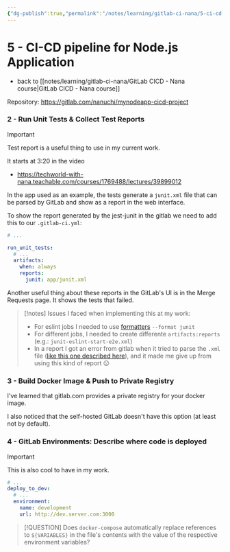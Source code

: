 ```yaml
---
{"dg-publish":true,"permalink":"/notes/learning/gitlab-ci-nana/5-ci-cd-pipeline-for-node-js-application/","dgHomeLink":true,"dgPassFrontmatter":false,"dgShowBacklinks":true,"dgShowLocalGraph":false}
---
```


# 5 - CI-CD pipeline for Node.js Application

- back to [[notes/learning/gitlab-ci-nana/GitLab CICD - Nana course|GitLab CICD - Nana course]]

Repository: <https://gitlab.com/nanuchi/mynodeapp-cicd-project>

### 2 - Run Unit Tests & Collect Test Reports

> [!IMPORTANT]
> Test report is a useful thing to use in my current work.
>
> It starts at 3:20 in the video

- <https://techworld-with-nana.teachable.com/courses/1769488/lectures/39899012>

In the app used as an example, the tests generate a `junit.xml` file that can be parsed by GitLab and show as a report in the web interface.

To show the report generated by the jest-junit in the gitlab we need to add this to our `.gitlab-ci.yml`:

```yaml
# ...

run_unit_tests:
  # ...
  artifacts:
    when: always
    reports:
      junit: app/junit.xml
```

Another useful thing about these reports in the GitLab's UI is in the Merge Requests page. It shows the tests that failed.

> [!notes]
> Issues I faced when implementing this at my work:
> - For eslint jobs I needed to use [formatters](https://eslint.org/docs/latest/user-guide/formatters/) `--format junit`
> - For different jobs, I needed to create differente `artifacts:reports` (e.g.: `junit-eslint-start-e2e.xml`)
> - In a report I got an error from gitlab when it tried to parse the `.xml` file ([like this one described here](https://stackoverflow.com/questions/23422316/xml-validation-error-entityref-expecting)), and it made me give up from using this kind of report ☹️


### 3 - Build Docker Image & Push to Private Registry

I've learned that gitlab.com provides a private registry for your docker image.

I also noticed that the self-hosted GitLab doesn't have this option (at least not by default).


### 4 - GitLab Environments: Describe where code is deployed

> [!IMPORTANT]
> This is also cool to have in my work.

```yaml
# ...
deploy_to_dev:
  # ...
  environment:
    name: development
    url: http://dev.server.com:3000
```

> [!QUESTION]
> Does `docker-compose` automatically replace references to `${VARIABLES}` in the file's contents with the value of the respective environment variables?

